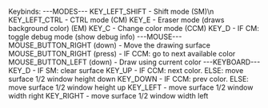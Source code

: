 Keybinds:
  ---MODES---
  KEY_LEFT_SHIFT - Shift mode (SM)\n
  KEY_LEFT_CTRL - CTRL mode (CM)
  KEY_E - Eraser mode (draws background color) (EM)
  KEY_C - Change color mode (CCM)
  KEY_D - IF CM: toggle debug mode (show debug info)
  ---MOUSE---
  MOUSE_BUTTON_RIGHT (down) - Move the drawing surface
  MOUSE_BUTTON_RIGHT (press) - IF CCM: go to next available color
  MOUSE_BUTTON_LEFT  (down) - Draw using current color
  ---KEYBOARD---
  KEY_D - IF SM: clear surface
  KEY_UP - IF CCM: next color. ELSE: move surface 1/2 window height down
  KEY_DOWN - IF CCM: prev color. ELSE: move surface 1/2 window height up
  KEY_LEFT - move surface 1/2 window width right
  KEY_RIGHT - move surface 1/2 window width left
  
